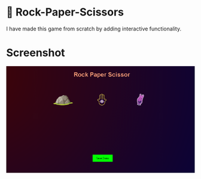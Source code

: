 # 🤖 Rock-Paper-Scissors
I have made this game from scratch  by adding  interactive functionality.

# Screenshot 

<img src=".\src\Gameshot.PNG" width="700px">